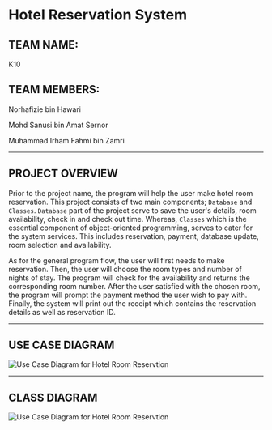 # Hotel Reservation System
## TEAM NAME:
K10
## TEAM MEMBERS:
Norhafizie bin Hawari

Mohd Sanusi bin Amat Sernor

Muhammad Irham Fahmi bin Zamri

---
## PROJECT OVERVIEW
Prior to the project name, the program will help the user make hotel room reservation. This project consists of two main components; `Database` and `Classes`. `Database` part of the project serve to save the user's details, room availability, check in and check out time. Whereas, `Classes` which is the essential component of object-oriented programming, serves to cater for the system services. This includes reservation, payment, database update, room selection and availability.
  
As for the general program flow, the user will first needs to make reservation. Then, the user will choose the room types and number of nights of stay. The program will check for the availability and returns the corresponding room number. After the user satisfied with the chosen room, the program will prompt the payment method the user wish to pay with. Finally, the system will print out the receipt which contains the reservation details as well as reservation ID.

---
## USE CASE DIAGRAM
![Use Case Diagram for Hotel Room Reservtion](https://drive.google.com/uc?export=view&id=1uJcq6RWee2MnAPohO6bH2dIrYyMvvDFt)

---
## CLASS DIAGRAM
![Use Case Diagram for Hotel Room Reservtion](https://drive.google.com/uc?export=view&id=13JTaoK1a0BqSJ0-F9E0G-V5Uw4L7n9Vd)

